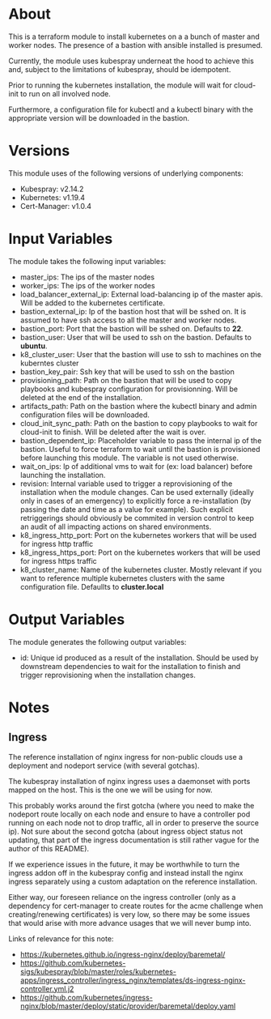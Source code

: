 # About

This is a terraform module to install kubernetes on a a bunch of master and worker nodes. The presence of a bastion with ansible installed is presumed.

Currently, the module uses kubespray underneat the hood to achieve this and, subject to the limitations of kubespray, should be idempotent.

Prior to running the kubernetes installation, the module will wait for cloud-init to run on all involved node.

Furthermore, a configuration file for kubectl and a kubectl binary with the appropriate version will be downloaded in the bastion.

# Versions

This module uses of the following versions of underlying components:
- Kubespray: v2.14.2
- Kubernetes: v1.19.4
- Cert-Manager: v1.0.4

# Input Variables

The module takes the following input variables:

- master_ips: The ips of the master nodes
- worker_ips: The ips of the worker nodes
- load_balancer_external_ip: External load-balancing ip of the master apis. Will be added to the kubernetes certificate.
- bastion_external_ip: Ip of the bastion host that will be sshed on. It is assumed to have ssh access to all the master and worker nodes.
- bastion_port: Port that the bastion will be sshed on. Defaults to **22**.
- bastion_user: User that will be used to ssh on the bastion. Defaults to **ubuntu**.
- k8_cluster_user: User that the bastion will use to ssh to machines on the kuberntes cluster
- bastion_key_pair: Ssh key that will be used to ssh on the bastion
- provisioning_path: Path on the bastion that will be used to copy playbooks and kubespray configuration for provisionning. Will be deleted at the end of the installation.
- artifacts_path: Path on the bastion where the kubectl binary and admin configuration files will be downloaded.
- cloud_init_sync_path: Path on the bastion to copy playbooks to wait for cloud-init to finish. Will be deleted after the wait is over.
- bastion_dependent_ip: Placeholder variable to pass the internal ip of the bastion. Useful to force terraform to wait until the bastion is provisioned before launching this module. The variable is not used otherwise.
- wait_on_ips: Ip of additional vms to wait for (ex: load balancer) before launching the installation.
- revision: Internal variable used to trigger a reprovisioning of the installation when the module changes. Can be used externally (ideally only in cases of an emergency) to explicitly force a re-installation (by passing the date and time as a value for example). Such explicit retriggerings should obviously be commited in version control to keep an audit of all impacting actions on shared environments.
- k8_ingress_http_port: Port on the kubernetes workers that will be used for ingress http traffic
- k8_ingress_https_port: Port on the kubernetes workers that will be used for ingress https traffic
- k8_cluster_name: Name of the kubernetes cluster. Mostly relevant if you want to reference multiple kubernetes clusters with the same configuration file. Defaullts to **cluster.local**

# Output Variables

The module generates the following output variables:

- id: Unique id produced as a result of the installation. Should be used by downstream dependencies to wait for the installation to finish and trigger reprovisioning when the installation changes.

# Notes

## Ingress

The reference installation of nginx ingress for non-public clouds use a deployment and nodeport service (with several gotchas).

The kubespray installation of nginx ingress uses a daemonset with ports mapped on the host. This is the one we will be using for now.

This probably works around the first gotcha (where you need to make the nodeport route locally on each node and ensure to have a controller pod running on each node not to drop traffic, all in order to preserve the source ip). Not sure about the second gotcha (about ingress object status not updating, that part of the ingress documentation is still rather vague for the author of this README).

If we experience issues in the future, it may be worthwhile to turn the ingress addon off in the kubespray config and instead install the nginx ingress separately using a custom adaptation on the reference installation.

Either way, our foreseen reliance on the ingress controller (only as a dependency for cert-manager to create routes for the acme challenge when creating/renewing certificates) is very low, so there may be some issues that would arise with more advance usages that we will never bump into.

Links of relevance for this note:
- https://kubernetes.github.io/ingress-nginx/deploy/baremetal/
- https://github.com/kubernetes-sigs/kubespray/blob/master/roles/kubernetes-apps/ingress_controller/ingress_nginx/templates/ds-ingress-nginx-controller.yml.j2
- https://github.com/kubernetes/ingress-nginx/blob/master/deploy/static/provider/baremetal/deploy.yaml